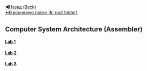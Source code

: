 [:arrow_backward:Назад (Back)](https://github.com/Bloodies/HSE-University-projects/tree/Bloodies/Course-2)  
[:rewind:В корневую папку (In root folder)](https://github.com/Bloodies/HSE-University-projects)  

## Computer System Architecture (Assembler)

#### [Lab 1](https://github.com/Bloodies/HSE-University-projects/tree/Bloodies/Course-2/CSA/Lab.1)
#### [Lab 2](https://github.com/Bloodies/HSE-University-projects/tree/Bloodies/Course-2/CSA/Lab.2)
#### [Lab 3](https://github.com/Bloodies/HSE-University-projects/tree/Bloodies/Course-2/CSA/Lab.3)
